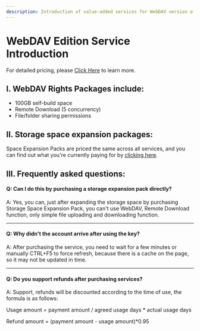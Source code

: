 ```yaml
---
description: Introduction of value-added services for WebDAV version of Huang1111 Drive.
---
```


# WebDAV Edition Service Introduction

For detailed pricing, please [Click Here](../huang1111-self-build-space/price-models.md) to learn more.

## I. WebDAV Rights Packages include:

* 100GB self-build space
* Remote Download (5 concurrency)
* File/folder sharing permissions



## II. Storage space expansion packages:

Space Expansion Packs are priced the same across all services, and you can find out what you're currently paying for by [clicking here](../huang1111-self-build-space/price-models.md#storage-expansion-pack-price).



## III. Frequently asked questions:

#### Q: Can I do this by purchasing a storage expansion pack directly?

A: Yes, you can, just after expanding the storage space by purchasing Storage Space Expansion Pack, you can't use WebDAV, Remote Download function, only simple file uploading and downloading function.

***

#### Q: Why didn't the account arrive after using the key?

A: After purchasing the service, you need to wait for a few minutes or manually CTRL+F5 to force refresh, because there is a cache on the page, so it may not be updated in time.

***

#### Q: Do you support refunds after purchasing services?

A: Support, refunds will be discounted according to the time of use, the formula is as follows:

Usage amount = payment amount / agreed usage days \* actual usage days

Refund amount = (payment amount - usage amount)\*0.95
